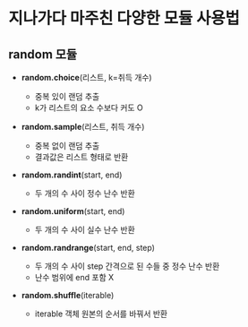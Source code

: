 # 지나가다 마주친 다양한 모듈 사용법

## random 모듈

- **random.choice**(리스트, k=취득 개수)
  - 중복 있이 랜덤 추출
  - k가 리스트의 요소 수보다 커도 O


- **random.sample**(리스트, 취득 개수)
  - 중복 없이 랜덤 추출
  - 결과값은 리스트 형태로 반환


- **random.randint**(start, end)
  - 두 개의 수 사이 정수 난수 반환


- **random.uniform**(start, end)
  - 두 개의 수 사이 실수 난수 반환


- **random.randrange**(start, end, step)
  - 두 개의 수 사이 step 간격으로 된 수들 중 정수 난수 반환
  - 난수 범위에 end 포함 X


- **random.shuffle**(iterable)
  - iterable 객체 원본의 순서를 바꿔서 반환


